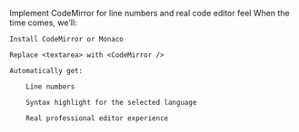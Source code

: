 Implement CodeMirror for line numbers and real code editor feel
When the time comes, we'll:

    Install CodeMirror or Monaco

    Replace <textarea> with <CodeMirror />

    Automatically get:

        Line numbers

        Syntax highlight for the selected language

        Real professional editor experience


